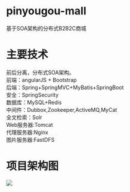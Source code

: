 # pinyougou-mall
基于SOA架构的分布式B2B2C商城
# 主要技术
前后分离，分布式SOA架构。<br/>
前端：angularJS + Bootstrap<br/>
后端：Spring+SpringMVC+MyBatis+SpringBoot<br/>
安全：SpringSecurity<br/>
数据库：MySQL+Redis<br/>
中间件：Dubbox,Zookeeper,ActiveMQ,MyCat<br/>
全文检索：Solr<br/>
Web服务器:Tomcat<br/>
代理服务器:Nginx<br/>
图片服务器:FastDFS<br/>
# 项目架构图
<image src = "./dir/pinyougou架构图.png" />



